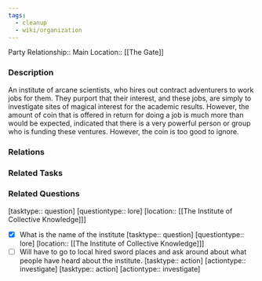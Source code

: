 ```yaml
---
tags:
  - cleanup
  - wiki/organization
---
```


Party Relationship:: 
Main Location:: [[The Gate]]

### Description

An institute of arcane scientists, who hires out contract adventurers to work jobs for them. They purport that their interest, and these jobs, are simply to investigate sites of magical interest for the academic results. However, the amount of coin that is offered in return for doing a job is much more than would be expected, indicated that there is a very powerful person or group who is funding these ventures. However, the coin is too good to ignore.


### Relations




### Related Tasks


### Related Questions
 [tasktype:: question] [questiontype:: lore] [location:: [[The Institute of Collective Knowledge]]] 
- [x] What is the name of the institute [tasktype:: question] [questiontype:: lore] [location:: [[The Institute of Collective Knowledge]]] 
- [ ] Will have to go to local hired sword places and ask around about what people have heard about the institute. [tasktype:: action] [actiontype:: investigate]  [tasktype:: action] [actiontype:: investigate] 